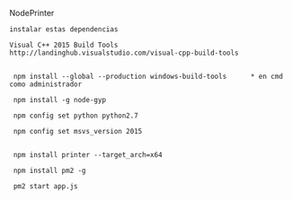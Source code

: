 NodePrinter

    instalar estas dependencias

    Visual C++ 2015 Build Tools   http://landinghub.visualstudio.com/visual-cpp-build-tools


     npm install --global --production windows-build-tools      * en cmd como administrador

     npm install -g node-gyp   

     npm config set python python2.7

     npm config set msvs_version 2015  
  

     npm install printer --target_arch=x64
      
     npm install pm2 -g     

     pm2 start app.js

    
